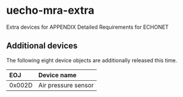 # uecho-mra-extra
Extra devices for APPENDIX Detailed Requirements for ECHONET


## Additional devices

The following eight device objects are additionally released this time.

EOJ|Device name|
:-----------------------|:--------------------------------------|
0x002D|Air pressure sensor
